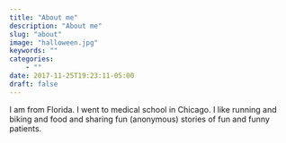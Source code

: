 ```yaml
---
title: "About me"
description: "About me"
slug: "about"
image: "halloween.jpg"
keywords: ""
categories:
    - ""
date: 2017-11-25T19:23:11-05:00
draft: false
---
```


I am from Florida. I went to medical school in Chicago. I like running and biking and food and sharing fun (anonymous) stories of fun and funny patients.
